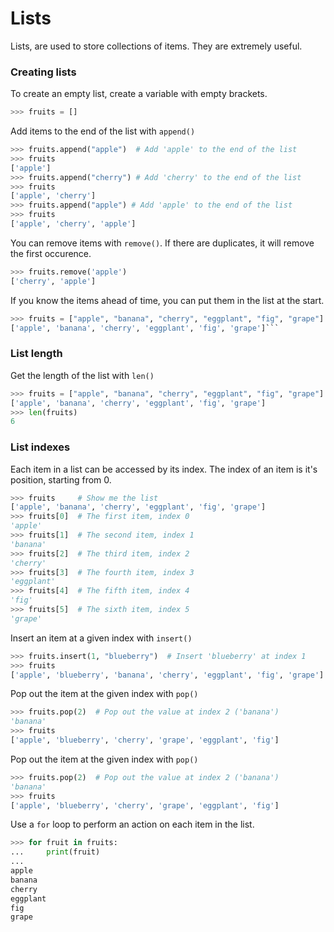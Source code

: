 # Lists

Lists, are used to store collections of items. They are extremely useful.

### Creating lists

To create an empty list, create a variable with empty brackets.

```python
>>> fruits = []
```

Add items to the end of the list with `append()`

```python
>>> fruits.append("apple")  # Add 'apple' to the end of the list
>>> fruits
['apple']
>>> fruits.append("cherry") # Add 'cherry' to the end of the list
>>> fruits
['apple', 'cherry']
>>> fruits.append("apple") # Add 'apple' to the end of the list
>>> fruits
['apple', 'cherry', 'apple']
```

You can remove items with `remove()`. If there are duplicates, it will remove the first occurence.
```python
>>> fruits.remove('apple')
['cherry', 'apple']
```

If you know the items ahead of time, you can put them in the list at the start.

```python
>>> fruits = ["apple", "banana", "cherry", "eggplant", "fig", "grape"]
['apple', 'banana', 'cherry', 'eggplant', 'fig', 'grape']```
```

### List length

Get the length of the list with `len()`
```python
>>> fruits = ["apple", "banana", "cherry", "eggplant", "fig", "grape"]
['apple', 'banana', 'cherry', 'eggplant', 'fig', 'grape']
>>> len(fruits)
6
```


### List indexes

Each item in a list can be accessed by its index. The index of an item is it's position, starting from 0.

```python
>>> fruits     # Show me the list
['apple', 'banana', 'cherry', 'eggplant', 'fig', 'grape']
>>> fruits[0]  # The first item, index 0
'apple'
>>> fruits[1]  # The second item, index 1
'banana'
>>> fruits[2]  # The third item, index 2
'cherry'
>>> fruits[3]  # The fourth item, index 3
'eggplant'
>>> fruits[4]  # The fifth item, index 4
'fig'
>>> fruits[5]  # The sixth item, index 5
'grape'
```


Insert an item at a given index with `insert()`

```python
>>> fruits.insert(1, "blueberry")  # Insert 'blueberry' at index 1
>>> fruits
['apple', 'blueberry', 'banana', 'cherry', 'eggplant', 'fig', 'grape']
```

Pop out the item at the given index with `pop()`

```python
>>> fruits.pop(2)  # Pop out the value at index 2 ('banana')
'banana'
>>> fruits
['apple', 'blueberry', 'cherry', 'grape', 'eggplant', 'fig']
```


Pop out the item at the given index with `pop()`

```python
>>> fruits.pop(2)  # Pop out the value at index 2 ('banana')
'banana'
>>> fruits
['apple', 'blueberry', 'cherry', 'grape', 'eggplant', 'fig']
```


Use a `for` loop to perform an action on each item in the list.

```python
>>> for fruit in fruits:
...     print(fruit)
...
apple
banana
cherry
eggplant
fig
grape
```


